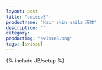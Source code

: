 ```yaml
---
layout: post
title: "swisse5"
productname: "Hair skin nails 液体"
description: ""
category: 
productimg: "swisse5.png"
tags: [swisse]
---
```

{% include JB/setup %}
